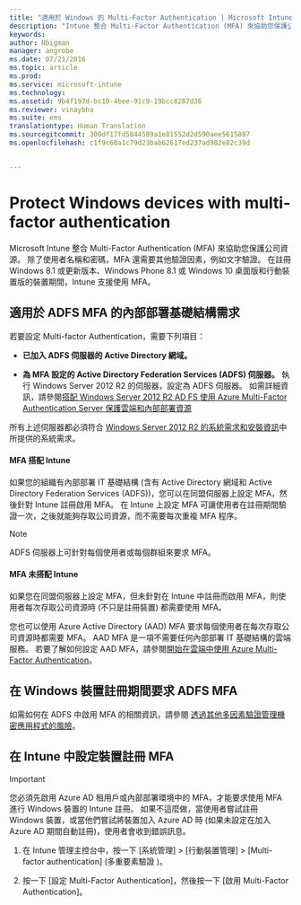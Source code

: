 ```yaml
---
title: "適用於 Windows 的 Multi-Factor Authentication | Microsoft Intune"
description: "Intune 整合 Multi-Factor Authentication (MFA) 來協助您保護公司資源。"
keywords: 
author: Nbigman
manager: angrobe
ms.date: 07/21/2016
ms.topic: article
ms.prod: 
ms.service: microsoft-intune
ms.technology: 
ms.assetid: 9b4f197d-bc10-4bee-91c9-19bcc8287d36
ms.reviewer: vinaybha
ms.suite: ems
translationtype: Human Translation
ms.sourcegitcommit: 300df17fd5844589a1e81552d2d590aee5615897
ms.openlocfilehash: c1f9c60a1c79d23bab62617ed237ad982e82c39d


---
```


# Protect Windows devices with multi-factor authentication
Microsoft Intune 整合 Multi-Factor Authentication (MFA) 來協助您保護公司資源。 除了使用者名稱和密碼，MFA 還需要其他驗證因素，例如文字驗證。 在註冊 Windows 8.1 或更新版本、Windows Phone 8.1 或 Windows 10 桌面版和行動裝置版的裝置期間，Intune 支援使用 MFA。

## 適用於 ADFS MFA 的內部部署基礎結構需求
若要設定 Multi-factor Authentication，需要下列項目：

-   **已加入 ADFS 伺服器的 Active Directory 網域。**

-   **為 MFA 設定的 Active Directory Federation Services (ADFS) 伺服器。** 執行 Windows Server 2012 R2 的伺服器，設定為 ADFS 伺服器。 如需詳細資訊，請參閱[搭配 Windows Server 2012 R2 AD FS 使用 Azure Multi-Factor Authentication Server 保護雲端和內部部署資源](https://azure.microsoft.com/en-us/documentation/articles/multi-factor-authentication-get-started-adfs-w2k12/)

所有上述伺服器都必須符合 [Windows Server 2012 R2 的系統需求和安裝資訊](http://technet.microsoft.com/library/dn303418.aspx)中所提供的系統需求。

#### MFA 搭配 Intune
如果您的組織有內部部署 IT 基礎結構 (含有 Active Directory 網域和 Active Directory Federation Services (ADFS))，您可以在同盟伺服器上設定 MFA，然後針對 Intune 註冊啟用 MFA。 在 Intune 上設定 MFA 可讓使用者在註冊期間驗證一次，之後就能夠存取公司資源，而不需要每次重複 MFA 程序。

>[!NOTE]
>ADFS 伺服器上可針對每個使用者或每個群組來要求 MFA。  

#### MFA 未搭配 Intune
如果您在同盟伺服器上設定 MFA，但未針對在 Intune 中註冊而啟用 MFA，則使用者每次存取公司資源時 (不只是註冊裝置) 都需要使用 MFA。

您也可以使用 Azure Active Directory (AAD) MFA 要求每個使用者在每次存取公司資源時都需要 MFA。 AAD MFA 是一項不需要任何內部部署 IT 基礎結構的雲端服務。 若要了解如何設定 AAD MFA，請參閱[開始在雲端中使用 Azure Multi-Factor Authentication](https://azure.microsoft.com/en-us/documentation/articles/multi-factor-authentication-get-started-cloud/)。

## 在 Windows 裝置註冊期間要求 ADFS MFA
如需如何在 ADFS 中啟用 MFA 的相關資訊，請參閱 [透過其他多因素驗證管理機密應用程式的風險](http://technet.microsoft.com/library/dn280949.aspx)。

## 在 Intune 中設定裝置註冊 MFA
>[!Important]  
>您必須先啟用 Azure AD 租用戶或內部部署環境中的 MFA，才能要求使用 MFA 進行 Windows 裝置的 Intune 註冊。 如果不這麼做，當使用者嘗試註冊 Windows 裝置，或當他們嘗試將裝置加入 Azure AD 時 (如果未設定在加入 Azure AD 期間自動註冊)，使用者會收到錯誤訊息。

1.  在 Intune 管理主控台中，按一下 [系統管理] &gt; [行動裝置管理] &gt; [Multi-factor authentication] (多重要素驗證 )。

2.  按一下 [設定 Multi-Factor Authentication]，然後按一下 [啟用 Multi-Factor Authentication]。



<!--HONumber=Jul16_HO4-->


